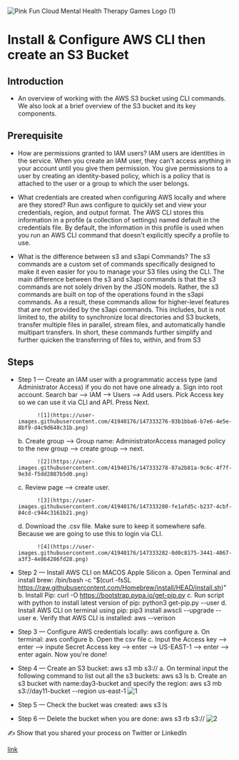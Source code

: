 ![Pink Fun Cloud Mental Health Therapy Games Logo (1)](https://user-images.githubusercontent.com/41940176/147340937-89bd90d7-5096-40fe-943b-7bdc8551930a.gif)

# Install & Configure AWS CLI then create an S3 Bucket

## Introduction

- An overview of working with the AWS S3 bucket using CLI commands. We also look at a brief overview of the S3 bucket and its key components.

## Prerequisite

- How are permissions granted to IAM users? IAM users are identities in the service. When you create an IAM user, they can't access anything in your account until you give them permission. You give permissions to a user by creating an identity-based policy, which is a policy that is attached to the user or a group to which the user belongs.

- What credentials are created when configuring AWS locally and where are they stored? Run aws configure to quickly set and view your credentials, region, and output format. The AWS CLI stores this information in a profile (a collection of settings) named default in the credentials file. By default, the information in this profile is used when you run an AWS CLI command that doesn't explicitly specify a profile to use.

- What is the difference between s3 and s3api Commands? The s3 commands are a custom set of commands specifically designed to make it even easier for you to manage your S3 files using the CLI. The main difference between the s3 and s3api commands is that the s3 commands are not solely driven by the JSON models. Rather, the s3 commands are built on top of the operations found in the s3api commands. As a result, these commands allow for higher-level features that are not provided by the s3api commands. This includes, but is not limited to, the ability to synchronize local directories and S3 buckets, transfer multiple files in parallel, stream files, and automatically handle multipart transfers. In short, these commands further simplify and further quicken the transferring of files to, within, and from S3

## Steps

- Step 1 — Create an IAM user with a programmatic access type (and Administrator Access) if you do not have one already
    a. Sign into root account. Search bar --> IAM --> Users --> Add users. Pick Access key so we can use it via CLI and API. Press Next.

            ![1](https://user-images.githubusercontent.com/41940176/147333276-03b1bba6-b7e6-4e5e-8bf9-d4c9d648c31b.png)
    b. Create group --> Group name: AdministratorAccess managed policy to the new group --> create group --> next.

            ![2](https://user-images.githubusercontent.com/41940176/147333278-87a2b81a-9c6c-4f7f-9e3d-f5dd2887b5d0.png)

    c. Review page --> create user. 

            ![3](https://user-images.githubusercontent.com/41940176/147333280-fe1afd5c-b237-4cbf-84cd-c944c3161b21.png)

    d. Download the .csv file. Make sure to keep it somewhere safe. Because we are going to use this to login via CLI.

            ![4](https://user-images.githubusercontent.com/41940176/147333282-0d0c8175-3441-4067-a3f3-4e864286fd28.png)

- Step 2 — Install AWS CLI on MACOS Apple Silicon
    a. Open Terminal and install brew: /bin/bash -c "$(curl -fsSL https://raw.githubusercontent.com/Homebrew/install/HEAD/install.sh)"
    b. Install Pip: curl -O https://bootstrap.pypa.io/get-pip.py
    c. Run script with python to install latest version of pip: python3 get-pip.py --user
    d. Install AWS CLI on terminal using pip: pip3 install awscli --upgrade --user 
    e. Verify that AWS CLI is installed: aws --verison 

- Step 3 — Configure AWS credentials locally: aws configure
    a. On terminal: aws configure 
    b. Open the csv file
    c. Input the Access key --> enter --> inpute Secret Access key --> enter --> US-EAST-1 --> enter --> enter again. Now you're done!

- Step 4 — Create an S3 bucket: aws s3 mb s3://<unique-bucket-name>
    a. On terminal input the following command to list out all the s3 buckets: aws s3 ls 
    b. Create an s3 bucket with name:day3-bucket and specify the region: aws s3 mb s3://day11-bucket --region us-east-1
![1](https://user-images.githubusercontent.com/41940176/147354270-ad7bb737-77ab-4acd-8a67-ca318aee9f06.png)

- Step 5 — Check the bucket was created: aws s3 ls

- Step 6 — Delete the bucket when you are done: aws s3 rb s3://<unique-bucket-name>
![2](https://user-images.githubusercontent.com/41940176/147354271-8799178c-65b7-40ba-9a43-a1b473a9d5ed.png)

✍️ Show that you shared your process on Twitter or LinkedIn

[link](link)
